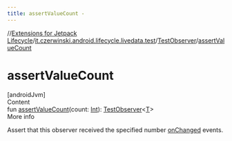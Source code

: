 ```yaml
---
title: assertValueCount -
---
```

//[Extensions for Jetpack Lifecycle](../../index.html)/[it.czerwinski.android.lifecycle.livedata.test](../index.html)/[TestObserver](index.html)/[assertValueCount](assert-value-count.html)



# assertValueCount  
[androidJvm]  
Content  
fun [assertValueCount](assert-value-count.html)(count: [Int](https://kotlinlang.org/api/latest/jvm/stdlib/kotlin/-int/index.html)): [TestObserver](index.html)<[T](index.html)>  
More info  


Assert that this observer received the specified number [onChanged](on-changed.html) events.

  



